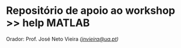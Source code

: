 # Repositório de apoio ao workshop >> help MATLAB

Orador: Prof. José Neto Vieira _(jnvieira@ua.pt)_

